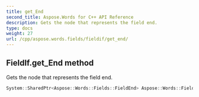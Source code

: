 ```yaml
---
title: get_End
second_title: Aspose.Words for C++ API Reference
description: Gets the node that represents the field end. 
type: docs
weight: 27
url: /cpp/aspose.words.fields/fieldif/get_end/
---
```

## FieldIf.get_End method


Gets the node that represents the field end.

```cpp
System::SharedPtr<Aspose::Words::Fields::FieldEnd> Aspose::Words::Fields::FieldIf::get_End() override
```

